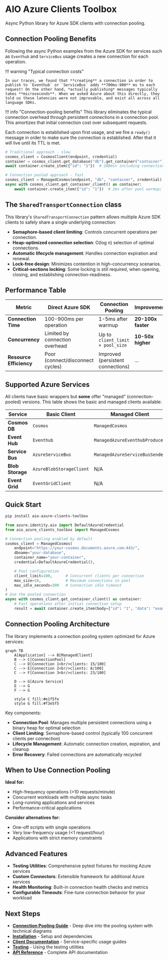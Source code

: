 # AIO Azure Clients Toolbox

Async Python library for Azure SDK clients with connection pooling.

## Connection Pooling Benefits

Following the async Python examples from the Azure SDK for services such as `Eventhub` and `ServiceBus` usage creates a new connection for each operation.

!!! warning "Typical connection costs"

    In our traces, we found that **creating** a connection in order to publish to `Eventhub` or `ServiceBus` adds **700ms-900** ms to each request! On the other hand, *actually publishing* messages typically takes **microseconds**. When we asked Azure about this directly, they told us these latencies were not improvable, and exist all across all language SDKs.

!!! info "Connection-pooling benefits"
    This library eliminates the typical connection overhead through persistent connections in a connection pool. This amortizes that initial connection cost over subsequent requests.


Each connection is established upon first usage, and we fire a `ready()` message in order to make sure the connection _is_ established. After that it will live until its TTL is met.

```python
# Traditional approach - slow
cosmos_client = CosmosClient(endpoint, credential)
container = cosmos_client.get_database("db").get_container("container")
await container.create_item({"id": "1"})  # 200ms+ including connection setup

# Connection pooled approach - fast
cosmos_client = ManagedCosmos(endpoint, "db", "container", credential)
async with cosmos_client.get_container_client() as container:
    await container.create_item({"id": "1"})  # 2ms after pool warmup; connection client remains alive for TTL duration
```

## The `SharedTransportConnection` class

This library's `SharedTransportConnection` pattern allows multiple Azure SDK clients to safely share a single underlying connection:

- **Semaphore-based client limiting**: Controls concurrent operations per connection.
- **Heap-optimized connection selection**: O(log n) selection of optimal connections.
- **Automatic lifecycle management**: Handles connection expiration and renewal.
- **Lock-free design**: Minimizes contention in high-concurrency scenarios.
- **Critical-sections locking**: Some locking is still required, when opening, closing, and establishing connection-readiness.

## Performance Table

| Metric | Direct Azure SDK | Connection Pooling | Improvement |
|--------|------------------|-------------------|-------------|
| **Connection Time** | 100-900ms per operation | 1-5ms after warmup | **20-100x faster** |
| **Concurrency** | Limited by connection overhead | Up to `client_limit × pool_size` | **10-50x higher** |
| **Resource Efficiency** | Poor (connect/disconnect cycles) | Improved (persistent connections) | ... |

## Supported Azure Services

All clients have basic wrappers but **some** offer "managed" (connection-pooled) versions. This table shows the basic and managed clients available:

| Service | Basic Client | Managed Client |
|---------|--------------|----------------|
| **Cosmos DB** | `Cosmos` | `ManagedCosmos` |
| **Event Hub** | `Eventhub` | `ManagedAzureEventhubProducer` |
| **Service Bus** | `AzureServiceBus` | `ManagedAzureServiceBusSender`
| **Blob Storage** | `AzureBlobStorageClient` | N/A |
| **Event Grid** | `EventGridClient` | N/A |

## Quick Start

```bash
pip install aio-azure-clients-toolbox
```

```python
from azure.identity.aio import DefaultAzureCredential
from aio_azure_clients_toolbox import ManagedCosmos

# Connection pooling enabled by default
cosmos_client = ManagedCosmos(
    endpoint="https://your-cosmos.documents.azure.com:443/",
    dbname="your-database",
    container_name="your-container",
    credential=DefaultAzureCredential(),

    # Pool configuration
    client_limit=100,      # Concurrent clients per connection
    max_size=10,           # Maximum connections in pool
    max_idle_seconds=300   # Connection idle timeout
)
# Use the pooled connection
async with cosmos_client.get_container_client() as container:
    # Fast operations after initial connection setup
    result = await container.create_item(body={"id": "1", "data": "example"})
```

## Connection Pooling Architecture

The library implements a connection pooling system optimized for Azure services:

```mermaid
graph TB
    A[Application] --> B[ManagedClient]
    B --> C[ConnectionPool]
    C --> D[Connection 1<br/>clients: 15/100]
    C --> E[Connection 2<br/>clients: 8/100]
    C --> F[Connection 3<br/>clients: 23/100]

    D --> G[Azure Service]
    E --> G
    F --> G

    style C fill:#e1f5fe
    style G fill:#f3e5f5
```

Key components:

- **Connection Pool**: Manages multiple persistent connections using a binary heap for optimal selection
- **Client Limiting**: Semaphore-based control (typically 100 concurrent clients per connection)
- **Lifecycle Management**: Automatic connection creation, expiration, and cleanup
- **Error Recovery**: Failed connections are automatically recycled

## When to Use Connection Pooling

**Ideal for:**

- High-frequency operations (>10 requests/minute)
- Concurrent workloads with multiple async tasks
- Long-running applications and services
- Performance-critical applications

**Consider alternatives for:**

- One-off scripts with single operations
- Very low-frequency usage (<1 request/hour)
- Applications with strict memory constraints

## Advanced Features

- **Testing Utilities**: Comprehensive pytest fixtures for mocking Azure services
- **Custom Connectors**: Extensible framework for additional Azure services
- **Health Monitoring**: Built-in connection health checks and metrics
- **Configurable Timeouts**: Fine-tune connection behavior for your workload

## Next Steps

- **[Connection Pooling Guide](connection-pooling.md)** - Deep dive into the pooling system with technical diagrams
- **[Installation](installation.md)** - Setup and dependencies
- **[Client Documentation](clients/cosmos.md)** - Service-specific usage guides
- **[Testing](testing/fixtures.md)** - Using the testing utilities
- **[API Reference](api-reference/connection-pooling.md)** - Complete API documentation